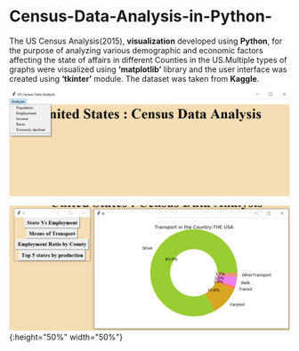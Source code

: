# Census-Data-Analysis-in-Python-

The US Census Analysis(2015), **visualization** developed using **Python**, for the purpose of ​analyzing various demographic and economic factors affecting the state of affairs in​ different Counties in the US.​Multiple types of graphs were visualized using **‘​matplotlib​’** library and the user interface was created using **‘​tkinter​’** module. 
The dataset was taken from **Kaggle**.

![foxdemo](https://github.com/ShreenidhiN/Census-Data-Analysis-in-Python-/blob/master/Viz_images/1.JPG)

![test image size](https://github.com/ShreenidhiN/Census-Data-Analysis-in-Python-/blob/master/Viz_images/4.JPG){:height="50%" width="50%"}



